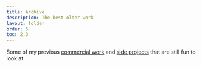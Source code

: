 ```yaml
---
title: Archive
description: The best older work
layout: folder
order: 5
toc: 2,3
---
```


Some of my previous [commercial work](./work/) and [side projects](./projects/) that are still fun to look at.

